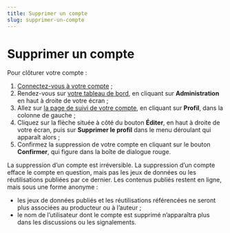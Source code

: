 ```yaml
---
title: Supprimer un compte
slug: supprimer-un-compte
---
```


# Supprimer un compte

Pour clôturer votre compte :

1. [Connectez-vous à votre compte](https://www.data.gouv.fr/fr/login) ;
2. Rendez-vous sur [votre tableau de bord](https://www.data.gouv.fr/fr/admin/), en cliquant sur **Administration** en haut à droite de votre écran ;
3. Allez sur [la page de suivi de votre compte](https://www.data.gouv.fr/fr/admin/me/edit), en cliquant sur **Profil**, dans la colonne de gauche ;
4. Cliquez sur la flèche située à côté du bouton **Éditer**, en haut à droite de votre écran, puis sur **Supprimer le profil** dans le menu déroulant qui apparaît alors ;
5. Confirmez la suppression de votre compte en cliquant sur le bouton **Confirmer**, qui figure dans la boîte de dialogue rouge.

La suppression d’un compte est irréversible. La suppression d’un compte efface le compte en question, mais pas les jeux de données ou les réutilisations publiées par ce dernier. Les contenus publiés restent en ligne, mais sous une forme anonyme :

- les jeux de données publiés et les réutilisations référencées ne seront plus associées au producteur ou à l’auteur ;
- le nom de l’utilisateur dont le compte est supprimé n’apparaîtra plus dans les discussions ou les signalements.
